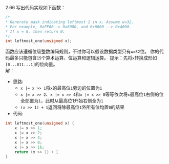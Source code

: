 2.66 写出代码实现如下函数：
```c
/*
* Generate mask indicating leftmost 1 in x. Assume w=32.
* For example, 0xFF00 -> 0x8000, and 0x6600 --> 0x4000.
* If x = 0, then return 0.
*/
int leftmost_one(unsigned x);
```
函数应该遵循位级整数编码规则，不过你可以假设数据类型只有`w=32`位。
你的代码最多只能包含`15`个算术运算、位运算和逻辑运算。
提示：先将`x`转换成形如`[0...011...1]`的位向量。  
解：
- 思路:  
  - `x |= x >> 1`将`x`的最高位`1`旁边的位置为`1`
  - `x |= x >> 2`、`x |= x >> 4`和`x |= x >> 8`等等依次将`x`最高位`1`右侧的位全部置为`1`，此时从最高位1开始右侧全为`1`
  - `(x >> 1) + 1`返回将除最高位`1`外所有位均置`0`的结果
- 代码:
```c
int leftmost_one(unsigned x) {
    x |= x >> 1;
    x |= x >> 2;
    x |= x >> 4;
    x |= x >> 8;
    x |= x >> 16;
    return (x >> 1) + 1
}
```